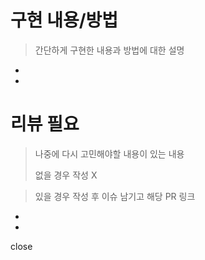 # 구현 내용/방법

> 간단하게 구현한 내용과 방법에 대한 설명
> 
- 
- 

# 리뷰 필요

> 나중에 다시 고민해야할 내용이 있는 내용
> 
> 없을 경우 작성 X

> 있을 경우 작성 후 이슈 남기고 해당 PR 링크
> 
- 
- 

close